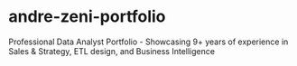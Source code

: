 # andre-zeni-portfolio
Professional Data Analyst Portfolio - Showcasing 9+ years of experience in Sales &amp; Strategy, ETL design, and Business Intelligence
